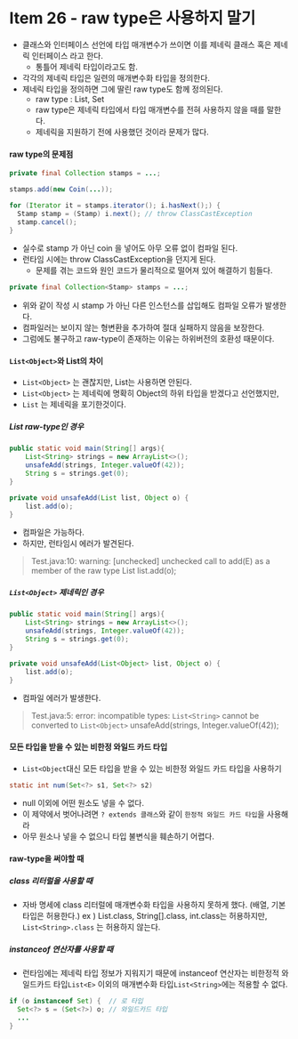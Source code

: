 # Item 26 - raw type은 사용하지 말기

* 클래스와 인터페이스 선언에 타입 매개변수가 쓰이면 이를 제네릭 클래스 혹은 제네릭 인터페이스 라고 한다.
	* 통틀어 제네릭 타입이라고도 함.
* 각각의 제네릭 타입은 일련의 매개변수화 타입을 정의한다.
* 제네릭 타입을 정의하면 그에 딸린 raw type도 함께 정의된다.
	* raw type : List, Set
	* raw type은 제네릭 타입에서 타입 매개변수를 전혀 사용하지 않을 때를 말한다.
	* 제네릭을 지원하기 전에 사용했던 것이라 문제가 많다.

#### raw type의 문제점
```java
private final Collection stamps = ...;

stamps.add(new Coin(...));

for (Iterator it = stamps.iterator(); i.hasNext();) {
  Stamp stamp = (Stamp) i.next(); // throw ClassCastException
  stamp.cancel();
}
```
* 실수로 stamp 가 아닌 coin 을 넣어도 아무 오류 없이 컴파일 된다.
* 런타임 시에는 throw ClassCastException을 던지게 된다.
	* 문제를 겪는 코드와 원인 코드가 물리적으로 떨어져 있어 해결하기 힘들다.

```java
private final Collection<Stamp> stamps = ...;
```
 
* 위와 같이 작성 시 stamp 가 아닌 다른 인스턴스를 삽입해도 컴파일 오류가 발생한다.
* 컴파일러는 보이지 않는 형변환을 추가하여 절대 실패하지 않음을 보장한다.
* 그럼에도 불구하고 raw-type이 존재하는 이유는 하위버전의 호환성 때문이다.


#### `List<Object>`와 List의 차이
* `List<Object>` 는 괜찮지만, List는 사용하면 안된다.
* `List<Object>` 는 제네릭에 명확히 Object의 하위 타입을 받겠다고 선언했지만,
* `List` 는 제네릭을 포기한것이다.

##### List raw-type인 경우
```java
public static void main(String[] args){
	List<String> strings = new ArrayList<>();
	unsafeAdd(strings, Integer.valueOf(42));
	String s = strings.get(0);
}

private void unsafeAdd(List list, Object o) {
	list.add(o);
}
```
* 컴파일은 가능하다.
* 하지만, 런타임시 에러가 발견된다.
> Test.java:10: warning: [unchecked] unchecked call to add(E) as a member of the raw type List
> list.add(o);

##### `List<Object>` 제네릭인 경우

```java
public static void main(String[] args){
	List<String> strings = new ArrayList<>();
	unsafeAdd(strings, Integer.valueOf(42));
	String s = strings.get(0);
}

private void unsafeAdd(List<Object> list, Object o) {
	list.add(o);
}
```
* 컴파일 에러가 발생한다.
> Test.java:5: error: incompatible types: `List<String>` cannot be converted to `List<Object>`
> unsafeAdd(strings, Integer.valueOf(42));

#### 모든 타입을 받을 수 있는 비한정 와일드 카드 타입
* `List<Object`대신 모든 타입을 받을 수 있는 비한정 와일드 카드 타입을 사용하기
```java
static int num(Set<?> s1, Set<?> s2)
```
* null 이외에 어떤 원소도 넣을 수 없다.
* 이 제약에서 벗어나려면 `? extends 클래스`와 같이 `한정적 와일드 카드 타입`을 사용해라
* 아무 원소나 넣을 수 없으니 타입 불변식을 훼손하기 어렵다.


#### raw-type을 써야할 때

##### class 리터럴을 사용할 때
* 자바 명세에  class 리터럴에 매개변수화 타입을 사용하지 못하게 했다. (배열, 기본타입은 허용한다.)
ex ) List.class, String[].class, int.class는 허용하지만, `List<String>.class` 는 허용하지 않는다.

##### instanceof 연산자를 사용할 때
* 런타임에는 제네릭 타입 정보가 지워지기 때문에 instanceof 연산자는 비한정적 와일드카드 타입`List<E>` 이외의 매개변수화 타입`List<String>`에는 적용할 수 없다.

```java
if (o instanceof Set) {  // 로 타입
  Set<?> s = (Set<?>) o; // 와일드카드 타입
  ...
}
```